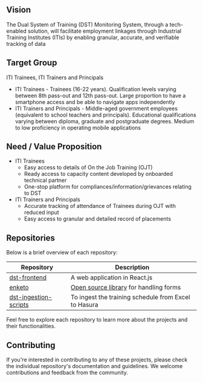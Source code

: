 ## Vision
The Dual System of Training (DST) Monitoring System, through a tech-enabled solution,  will facilitate employment linkages through Industrial Training Institutes (ITIs) by enabling granular, accurate, and verifiable tracking of data

## Target Group
ITI Trainees, ITI Trainers and Principals 
- ITI Trainees - Trainees (16-22 years). Qualification levels varying between 8th pass-out and 12th pass-out. Large proportion to have a smartphone access and be able to navigate apps independently
- ITI Trainers and Principals - Middle-aged government employees (equivalent to school teachers and principals). Educational qualifications varying between diploma, graduate and postgraduate degrees. Medium to low proficiency in operating mobile applications

## Need / Value Proposition
- ITI Trainees
  - Easy access to details of On the Job Training (OJT) 
  - Ready access to capacity content developed by onboarded technical partner
  - One-stop platform for compliances/information/grievances relating to DST
- ITI Trainers and Principals
  - Accurate tracking of attendance of Trainees during OJT with reduced input
  - Easy access to granular and detailed record of placements

## Repositories

Below is a brief overview of each repository:

| Repository           | Description                                      |
|----------------------|--------------------------------------------------|
| [dst-frontend](https://github.com/SakshamHaryana-SE/dst-frontend)    | A web application in React.js|
| [enketo](https://github.com/SakshamHaryana-SE/enketo)    | [Open source library](https://enketo.org/about/) for handling forms|
| [dst-ingestion-scripts](https://github.com/SakshamHaryana-SE/dst-ingestion-scripts)    | To ingest the training schedule from Excel to Hasura|


Feel free to explore each repository to learn more about the projects and their functionalities.

## Contributing

If you're interested in contributing to any of these projects, please check the individual repository's documentation and guidelines. We welcome contributions and feedback from the community.

